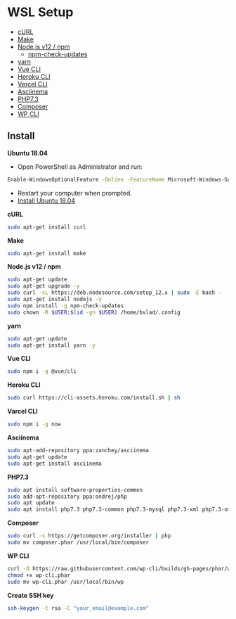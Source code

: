 # WSL Setup

* [cURL](https://curl.haxx.se/)
* [Make](https://www.gnu.org/software/make/manual/make.html)
* [Node.js v12 / npm](https://nodejs.org/)
    * [npm-check-updates](https://www.npmjs.com/package/npm-check-updates)
* [yarn](https://yarnpkg.com/)
* [Vue CLI](https://cli.vuejs.org/)
* [Heroku CLI](https://heroku.com/)
* [Vercel CLI](https://vercel.com/)
* [Asciinema](https://asciinema.org/)
* [PHP7.3](https://www.php.net/)
* [Composer](https://getcomposer.org/)
* [WP CLI](https://wp-cli.org/) 

## Install
**Ubuntu 18.04**
* Open PowerShell as Administrator and run:
```bash
Enable-WindowsOptionalFeature -Online -FeatureName Microsoft-Windows-Subsystem-Linux
```
* Restart your computer when prompted.
* [Install Ubuntu 18.04](https://www.microsoft.com/store/apps/9N9TNGVNDL3Q)


**cURL**
```bash
sudo apt-get install curl
```

**Make**
```bash
sudo apt-get install make
```

**Node.js v12 / npm**
```bash
sudo apt-get update
sudo apt-get upgrade -y
sudo curl -sL https://deb.nodesource.com/setup_12.x | sudo -E bash -
sudo apt-get install nodejs -y
sudo npm install -g npm-check-updates
sudo chown -R $USER:$(id -gn $USER) /home/bvlad/.config
```

**yarn**
```bash
sudo apt-get update
sudo apt-get install yarn -y
```

**Vue CLI**
```bash
sudo npm i -g @vue/cli
```

**Heroku CLI**
```bash
sudo curl https://cli-assets.heroku.com/install.sh | sh
```

**Varcel CLI**
```bash
sudo npm i -g now
```

**Asciinema**
```bash
sudo apt-add-repository ppa:zanchey/asciinema
sudo apt-get update
sudo apt-get install asciinema
```
**PHP7.3**
```bash
sudo apt install software-properties-common
sudo add-apt-repository ppa:ondrej/php
sudo apt update
sudo apt install php7.3 php7.3-common php7.3-mysql php7.3-xml php7.3-xmlrpc php7.3-curl php7.3-gd php7.3-imagick php7.3-cli php7.3-dev php7.3-imap php7.3-mbstring php7.3-opcache php7.3-soap php7.3-zip php7.3-intl -y
```

**Composer**
```bash
sudo curl -s https://getcomposer.org/installer | php
sudo mv composer.phar /usr/local/bin/composer
```

**WP CLI**
```bash
curl -O https://raw.githubusercontent.com/wp-cli/builds/gh-pages/phar/wp-cli.phar
chmod +x wp-cli.phar
sudo mv wp-cli.phar /usr/local/bin/wp
```

**Create SSH key**
```bash
ssh-keygen -t rsa -C "your_email@example.com"
```